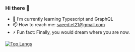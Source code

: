 ### Hi there 👋






- 🌱 I’m currently learning Typescript and GraphQL
- 📫 How to reach me: saeed.et21@gmail.com
- ⚡ Fun fact: Finally, you would dream where you are now.


[![Top Langs](https://github-readme-stats.vercel.app/api/top-langs/?username=saeedet&layout=compact&langs_count=10)](https://github.com/anuraghazra/github-readme-stats)
